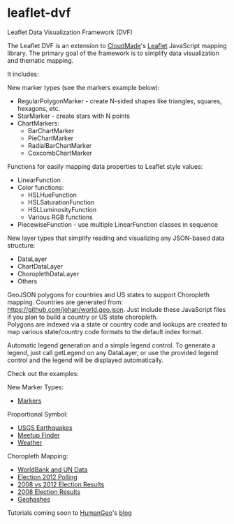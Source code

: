 leaflet-dvf
===========

Leaflet Data Visualization Framework (DVF)

The Leaflet DVF is an extension to [CloudMade][]'s [Leaflet][] JavaScript mapping library.
The primary goal of the framework is to simplify data visualization and thematic mapping.

It includes:

New marker types (see the markers example below):

* RegularPolygonMarker - create N-sided shapes like triangles, squares, hexagons, etc.
* StarMarker - create stars with N points
* ChartMarkers:
	* BarChartMarker
	* PieChartMarker
	* RadialBarChartMarker
	* CoxcombChartMarker

Functions for easily mapping data properties to Leaflet style values:

* LinearFunction
* Color functions:
	* HSLHueFunction
	* HSLSaturationFunction
	* HSLLuminosityFunction
	* Various RGB functions
* PiecewiseFunction - use multiple LinearFunction classes in sequence

New layer types that simplify reading and visualizing any JSON-based data structure:

* DataLayer
* ChartDataLayer
* ChoroplethDataLayer
* Others

GeoJSON polygons for countries and US states to support Choropleth mapping.  Countries are generated from:  https://github.com/johan/world.geo.json.
Just include these JavaScript files if you plan to build a country or US state choropleth.  
Polygons are indexed via a state or country code and lookups are created to map various state/country code formats to the default index format.

Automatic legend generation and a simple legend control.
To generate a legend, just call getLegend on any DataLayer, or use the provided legend control and the legend will be displayed automatically.

Check out the examples:

New Marker Types:
* [Markers](http://htmlpreview.github.com/?https://github.com/humangeo/leaflet-dvf/blob/master/examples/html/markers.html)

Proportional Symbol:
* [USGS Earthquakes](http://htmlpreview.github.com/?https://github.com/humangeo/leaflet-dvf/blob/master/examples/html/earthquakes.html)
* [Meetup Finder](http://htmlpreview.github.com/?https://github.com/humangeo/leaflet-dvf/blob/master/examples/html/meetups.html)
* [Weather](http://htmlpreview.github.com/?https://github.com/humangeo/leaflet-dvf/blob/master/examples/html/weather.html)

Choropleth Mapping:
* [WorldBank and UN Data](http://htmlpreview.github.com/?https://github.com/humangeo/leaflet-dvf/blob/master/examples/html/incomelevels.html)
* [Election 2012 Polling](http://htmlpreview.github.com/?https://github.com/humangeo/leaflet-dvf/blob/master/examples/html/election2012.html)
* [2008 vs 2012 Election Results](http://htmlpreview.github.com/?https://github.com/humangeo/leaflet-dvf/blob/master/examples/html/election2012results.html)
* [2008 Election Results](http://htmlpreview.github.com/?https://github.com/humangeo/leaflet-dvf/blob/master/examples/html/uselectiondata.html)
* [Geohashes](http://htmlpreview.github.com/?https://github.com/humangeo/leaflet-dvf/blob/master/examples/html/geohashes.html)

Tutorials coming soon to [HumanGeo](http://www.thehumangeo.com/)'s [blog](http://blog.thehumangeo.com)

[CloudMade]: http://www.cloudmade.com
[Leaflet]: http://leafletjs.com